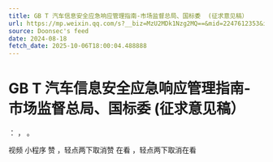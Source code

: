 ```yaml
---
title: GB T 汽车信息安全应急响应管理指南-市场监督总局、国标委  (征求意见稿）
url: https://mp.weixin.qq.com/s?__biz=MzU2MDk1Nzg2MQ==&mid=2247612353&idx=2&sn=0572704a72091369a39bee1f2abdee73
source: Doonsec's feed
date: 2024-08-18
fetch_date: 2025-10-06T18:00:04.488888
---
```


# GB T 汽车信息安全应急响应管理指南-市场监督总局、国标委  (征求意见稿）

：
，
。

视频
小程序
赞
，轻点两下取消赞
在看
，轻点两下取消在看